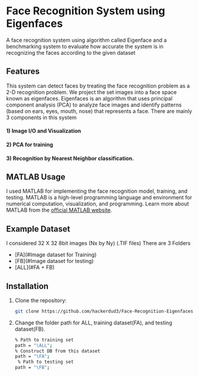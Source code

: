# Face Recognition System using Eigenfaces

A face recognition system using algorithm called Eigenface and a benchmarking system to evaluate how accurate the system is in recognizing the faces according to the given dataset

## Features

This system can detect faces by treating the face recognition problem as a 2-D recognition problem. 
We project the set images into a face space known as eigenfaces. Eigenfaces is an algorithm that uses principal component analysis (PCA) to analyze face images and identify patterns (based on ears, eyes, mouth, nose) that represents a face.
There are mainly 3 components in this system
#### 1) Image I/O and Visualization 
#### 2) PCA for training 
#### 3) Recognition by Nearest Neighbor classification.

## MATLAB Usage

I used MATLAB for implementing the face recognition model, training, and testing. MATLAB is a high-level programming language and environment for numerical computation, visualization, and programming. Learn more about MATLAB from the [official MATLAB website](https://www.mathworks.com/products/matlab.html).

## Example Dataset
I considered 32 X 32 8bit images (Nx by Ny) (.TIF files)
There are 3 Folders
- [FA](#Image dataset for Training)
- [FB](#Image dataset for testing)
- [ALL](#FA + FB)

## Installation

1. Clone the repository:
   ```sh
   git clone https://github.com/hackerdud3/Face-Recognition-Eigenfaces.git

2. Change the folder path for ALL, training dataset(FA), and testing dataset(FB).
   ```sh
   % Path to training set
   path = "\ALL";
   % Construct DB from this dataset
   path = "\FA";
    % Path to testing set
   path = "\FB";
   
   

